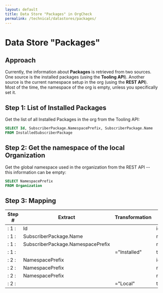 ```yaml
---
layout: default
title: Data Store "Packages" in OrgCheck  
permalink: /technical/datastores/packages/
---
```


# Data Store "Packages"

## Approach

Currently, the information about **Packages** is retrieved from two sources.
One source is the installed packages (using the **Tooling API**).
Another source is the current namespace setup in the org (using the **REST API**). 
Most of the time, the namespace of the org is empty, unless you specifically set it.

## Step 1: List of Installed Packages

Get the list of all Installed Packages in the org from the Tooling API:

```SQL
SELECT Id, SubscriberPackage.NamespacePrefix, SubscriberPackage.Name 
FROM InstalledSubscriberPackage
```

## Step 2: Get the namespace of the local Organization

Get the global namespace used in the organization from the REST API -- this information can be empty:

```SQL
SELECT NamespacePrefix 
FROM Organization
```

## Step 3: Mapping

| Step # | Extract                           | Transformation         | Load       |
| ------ | --------------------------------- | ---------------------- | ---------- |
|:   1  :| Id                                |                        | id         |
|:   1  :| SubscriberPackage.Name            |                        | name       |
|:   1  :| SubscriberPackage.NamespacePrefix |                        | namespace  |
|:   1  :|                                   | ="Installed"           | type       |
|:   2  :| NamespacePrefix                   |                        | id         |
|:   2  :| NamespacePrefix                   |                        | name       |
|:   2  :| NamespacePrefix                   |                        | namespace  |
|:   2  :|                                   | ="Local"               | type       |
